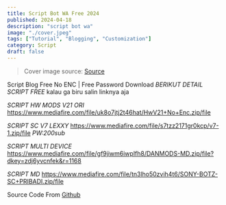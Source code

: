 ```yaml
---
title: Script Bot WA Free 2024
published: 2024-04-18
description: "script bot wa"
image: "./cover.jpeg"
tags: ["Tutorial", "Blogging", "Customization"]
category: Script
draft: false
---
```


> Cover image source: [Source](https://image.civitai.com/xG1nkqKTMzGDvpLrqFT7WA/208fc754-890d-4adb-9753-2c963332675d/width=2048/01651-1456859105-(colour_1.5),girl,_Blue,yellow,green,cyan,purple,red,pink,_best,8k,UHD,masterpiece,male%20focus,%201boy,gloves,%20ponytail,%20long%20hair,.jpeg)

Script Blog Free No ENC | Free Password Download
*BERIKUT DETAIL SCRIPT FREE*
kalau ga biru salin linknya aja

*SCRIPT HW MODS V21 ORI*
https://www.mediafire.com/file/uk8o7jtj2t46hat/HwV21+No+Enc.zip/file

*SCRIPT SC V7 LEXXY*
https://www.mediafire.com/file/s7tzz2171gr0kcp/v7-1.zip/file
*PW:200sub*

*SCRIPT MULTI DEVICE*
https://www.mediafire.com/file/gf9jiwm6iwplfh8/DANMODS-MD.zip/file?dkey=zdj6yvcnfek&r=1168

*SCRIPT MD*
https://www.mediafire.com/file/tn3lho50zvih4t6/SONY-BOTZ-SC+PRIBADI.zip/file

Source Code From [Github](github.com)
